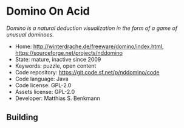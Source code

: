 # Domino On Acid

_Domino is a natural deduction visualization in the form of a game of unusual dominoes._

- Home: http://winterdrache.de/freeware/domino/index.html, https://sourceforge.net/projects/nddomino
- State: mature, inactive since 2009
- Keywords: puzzle, open content
- Code repository: https://git.code.sf.net/p/nddomino/code
- Code language: Java
- Code license: GPL-2.0
- Assets license: GPL-2.0
- Developer: Matthias S. Benkmann

## Building

